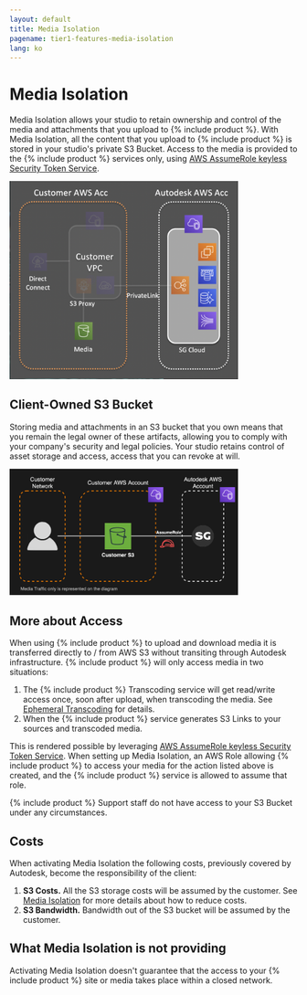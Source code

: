 ```yaml
---
layout: default
title: Media Isolation
pagename: tier1-features-media-isolation
lang: ko
---
```


# Media Isolation
Media Isolation allows your studio to retain ownership and control of the media and attachments that you upload to {% include product %}. With Media Isolation, all the content that you upload to {% include product %} is stored in your studio's private S3 Bucket. Access to the media is provided to the {% include product %} services only, using [AWS AssumeRole keyless Security Token Service](https://docs.aws.amazon.com/STS/latest/APIReference/API_AssumeRole.html).

<img alt="media-isolation-overview" src="../images/media-isolation-overview.png" width="400">

## Client-Owned S3 Bucket
Storing media and attachments in an S3 bucket that you own means that you remain the legal owner of these artifacts, allowing you to comply with your company's security and legal policies. Your studio retains control of asset storage and access, access that you can revoke at will.

<img alt="media-isolation-arch" src="../images/media-isolation-arch.png" width="400">

## More about Access
When using {% include product %} to upload and download media it is transferred directly to / from AWS S3 without transiting through Autodesk infrastructure. {% include product %} will only access media in two situations:
1. The {% include product %} Transcoding service will get read/write access once, soon after upload, when transcoding the media. See [Ephemeral Transcoding](../getting_started/about.md#ephemeral-transcoding) for details.
2. When the {% include product %} service generates S3 Links to your sources and transcoded media.

This is rendered possible by leveraging [AWS AssumeRole keyless Security Token Service](https://docs.aws.amazon.com/STS/latest/APIReference/API_AssumeRole.html). When setting up Media Isolation, an AWS Role allowing {% include product %} to access your media for the action listed above is created, and the {% include product %} service is allowed to assume that role.

{% include product %} Support staff do not have access to your S3 Bucket under any circumstances.

## Costs
When activating Media Isolation the following costs, previously covered by Autodesk, become the responsibility of the client:
1. **S3 Costs.** All the S3 storage costs will be assumed by the customer. See [Media Isolation](../setup/tuning.md) for more details about how to reduce costs.
2. **S3 Bandwidth.** Bandwidth out of the S3 bucket will be assumed by the customer.

## What Media Isolation is not providing
Activating Media Isolation doesn't guarantee that the access to your {% include product %} site or media takes place within a closed network. 